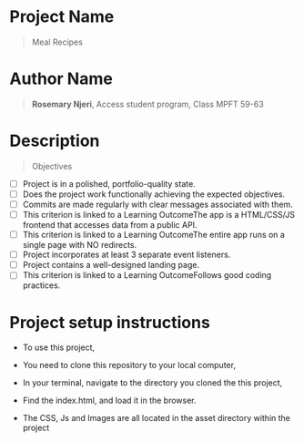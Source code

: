 # Project Name
> Meal Recipes

# Author Name
> **Rosemary Njeri**, Access student program, Class MPFT 59-63

# Description

> Objectives

- [ ] Project is in a polished, portfolio-quality state.
- [ ] Does the project work functionally achieving the expected objectives.
- [ ] Commits are made regularly with clear messages associated with them.
- [ ] This criterion is linked to a Learning OutcomeThe app is a HTML/CSS/JS frontend that accesses data from a public API.
- [ ] This criterion is linked to a Learning OutcomeThe entire app runs on a single page with NO redirects.
- [ ] Project incorporates at least 3 separate event listeners.
- [ ] Project contains a well-designed landing page.
- [ ] This criterion is linked to a Learning OutcomeFollows good coding practices.

# Project setup instructions

- To use this project,
- You need to clone this repository to your local computer,
- In your terminal, navigate to the directory you cloned the this project,
- Find the index.html, and load it in the browser.

- The CSS, Js and Images are all located in the asset directory within the project